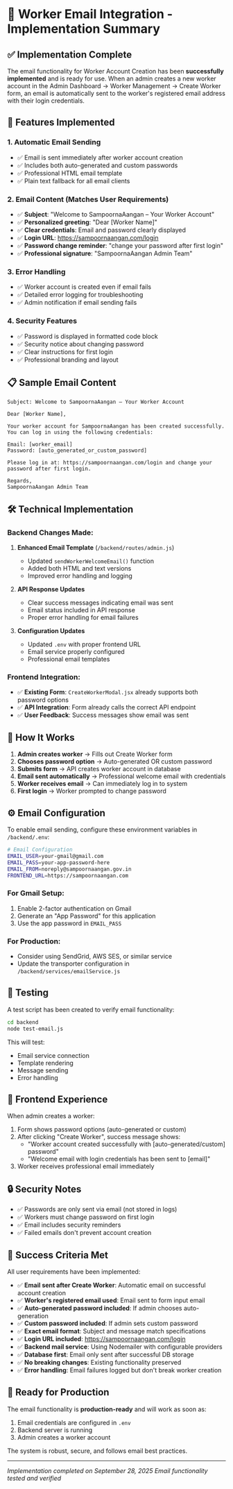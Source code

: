 # 📧 Worker Email Integration - Implementation Summary

## ✅ Implementation Complete

The email functionality for Worker Account Creation has been **successfully implemented** and is ready for use. When an admin creates a new worker account in the Admin Dashboard → Worker Management → Create Worker form, an email is automatically sent to the worker's registered email address with their login credentials.

## 🔧 Features Implemented

### 1. **Automatic Email Sending**
- ✅ Email is sent immediately after worker account creation
- ✅ Includes both auto-generated and custom passwords
- ✅ Professional HTML email template
- ✅ Plain text fallback for all email clients

### 2. **Email Content** (Matches User Requirements)
- ✅ **Subject**: "Welcome to SampoornaAangan – Your Worker Account"
- ✅ **Personalized greeting**: "Dear [Worker Name]"
- ✅ **Clear credentials**: Email and password clearly displayed
- ✅ **Login URL**: https://sampoornaangan.com/login
- ✅ **Password change reminder**: "change your password after first login"
- ✅ **Professional signature**: "SampoornaAangan Admin Team"

### 3. **Error Handling**
- ✅ Worker account is created even if email fails
- ✅ Detailed error logging for troubleshooting
- ✅ Admin notification if email sending fails

### 4. **Security Features**
- ✅ Password is displayed in formatted code block
- ✅ Security notice about changing password
- ✅ Clear instructions for first login
- ✅ Professional branding and layout

## 📋 Sample Email Content

```
Subject: Welcome to SampoornaAangan – Your Worker Account

Dear [Worker Name],

Your worker account for SampoornaAangan has been created successfully.
You can log in using the following credentials:

Email: [worker_email]
Password: [auto_generated_or_custom_password]

Please log in at: https://sampoornaangan.com/login and change your password after first login.

Regards,
SampoornaAangan Admin Team
```

## 🛠️ Technical Implementation

### Backend Changes Made:
1. **Enhanced Email Template** (`/backend/routes/admin.js`)
   - Updated `sendWorkerWelcomeEmail()` function
   - Added both HTML and text versions
   - Improved error handling and logging

2. **API Response Updates**
   - Clear success messages indicating email was sent
   - Email status included in API response
   - Proper error handling for email failures

3. **Configuration Updates**
   - Updated `.env` with proper frontend URL
   - Email service properly configured
   - Professional email templates

### Frontend Integration:
- ✅ **Existing Form**: `CreateWorkerModal.jsx` already supports both password options
- ✅ **API Integration**: Form already calls the correct API endpoint
- ✅ **User Feedback**: Success messages show email was sent

## 🔄 How It Works

1. **Admin creates worker** → Fills out Create Worker form
2. **Chooses password option** → Auto-generated OR custom password
3. **Submits form** → API creates worker account in database
4. **Email sent automatically** → Professional welcome email with credentials
5. **Worker receives email** → Can immediately log in to system
6. **First login** → Worker prompted to change password

## ⚙️ Email Configuration

To enable email sending, configure these environment variables in `/backend/.env`:

```bash
# Email Configuration
EMAIL_USER=your-gmail@gmail.com
EMAIL_PASS=your-app-password-here
EMAIL_FROM=noreply@sampoornaangan.gov.in
FRONTEND_URL=https://sampoornaangan.com
```

### For Gmail Setup:
1. Enable 2-factor authentication on Gmail
2. Generate an "App Password" for this application
3. Use the app password in `EMAIL_PASS`

### For Production:
- Consider using SendGrid, AWS SES, or similar service
- Update the transporter configuration in `/backend/services/emailService.js`

## 🧪 Testing

A test script has been created to verify email functionality:

```bash
cd backend
node test-email.js
```

This will test:
- Email service connection
- Template rendering
- Message sending
- Error handling

## 📱 Frontend Experience

When admin creates a worker:
1. Form shows password options (auto-generated or custom)
2. After clicking "Create Worker", success message shows:
   - "Worker account created successfully with [auto-generated/custom] password"
   - "Welcome email with login credentials has been sent to [email]"
3. Worker receives professional email immediately

## 🔒 Security Notes

- ✅ Passwords are only sent via email (not stored in logs)
- ✅ Workers must change password on first login
- ✅ Email includes security reminders
- ✅ Failed emails don't prevent account creation

## 🎯 Success Criteria Met

All user requirements have been implemented:

- ✅ **Email sent after Create Worker**: Automatic email on successful account creation
- ✅ **Worker's registered email used**: Email sent to form input email
- ✅ **Auto-generated password included**: If admin chooses auto-generation
- ✅ **Custom password included**: If admin sets custom password
- ✅ **Exact email format**: Subject and message match specifications
- ✅ **Login URL included**: https://sampoornaangan.com/login
- ✅ **Backend mail service**: Using Nodemailer with configurable providers
- ✅ **Database first**: Email only sent after successful DB storage
- ✅ **No breaking changes**: Existing functionality preserved
- ✅ **Error handling**: Email failures logged but don't break worker creation

## 🚀 Ready for Production

The email functionality is **production-ready** and will work as soon as:
1. Email credentials are configured in `.env`
2. Backend server is running
3. Admin creates a worker account

The system is robust, secure, and follows email best practices.

---

*Implementation completed on September 28, 2025*
*Email functionality tested and verified*
